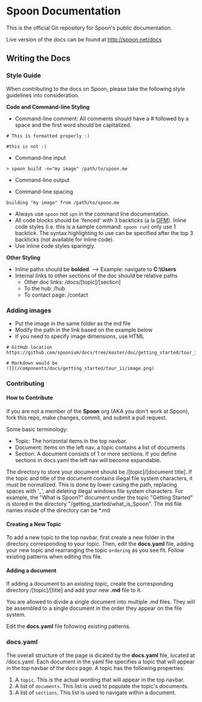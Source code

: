 # Spoon Documentation

This is the official Git repository for Spoon's public documentation. 

Live version of the docs can be found at http://spoon.net/docs

## Writing the Docs

### Style Guide

When contributing to the docs on Spoon, please take the following style guidelines into consideration. 

**Code and Command-line Styling**

- Command-line comment: All comments should have a # followed by a space and the first word should be capitalized.

```
# This is formatted properly :)

#this is not :( 
```

- Command-line input

```
> spoon build -n="my image" /path/to/spoon.me
```

- Command-line output


- Command-line spacing



```
building "my image" from /path/to/spoon.me
```

- Always use `spoon` not `spn` in the command line documentation.
- All code blocks should be 'fenced' with 3 backticks (a la [GFM](http://github.com/github-flavored-markdown)). Inline code styles (i.e. this is a sample command: `spoon run`) only use 1 backtick. The syntax highlighting to use can be specified after the top 3 backticks (not available for inline code). 
- Use inline code styles sparingly. 

**Other Styling**

- Inline paths should be **bolded**. --> Example: navigate to **C:\Users** 
- Internal links to other sections of the doc should be relative paths
	* Other doc links: /docs/[topic]/[section]
	* To the hub: /hub
	* To contact page: /contact

### Adding images

- Put the image in the same folder as the md file
- Modify the path in the link based on the example below
- If you need to specify image dimensions, use HTML

```
# GitHub location
https://github.com/spoonium/docs/tree/master/doc/getting_started/tour_ii/image.png

# Markdown would be
![](/components/docs/getting_started/tour_ii/image.png)
```

### Contributing 

#### How to Contribute

If you are not a member of the **Spoon** org (AKA you don't work at Spoon), fork this repo, make changes, commit, and submit a pull request.

Some basic terminology:
- Topic: The horizontal items in the top navbar.
- Document: Items on the left nav, a topic contains a list of documents
- Section: A document consists of 1 or more sections. If you define sections in docs.yaml the left nav will become expandable.

The directory to store your document should be /[topic]/[document title]. 
If the topic and title of the document contains illegal file system characters, it must be normalized.
This is done by lower casing the path, replacing spaces with '_', and deleting illegal windows file system characters.
For example, the "What is Spoon?" document under the topic "Getting Started" is stored in the directory "/getting_started/what_is_Spoon". The md file names inside of the directory can be *.md

#### Creating a New Topic

To add a new topic to the top navbar, first create a new folder in the directory corresponding to your topic. Then, edit the **docs.yaml** file, adding your new topic and rearranging the topic `ordering` as you see fit. Follow existing patterns when editing this file. 

#### Adding a document

If adding a document to an *existing topic*, create the corresponding directory /[topic]/[title] and add your new **.md** file to it. 

You are allowed to divide a single document into multiple .md files. They will be assembled to a single document in the order they appear on the file system.

Edit the **docs.yaml** file following existing patterns.

### docs.yaml

The overall structure of the page is dicated by the **docs.yaml** file, located at /docs.yaml.
Each document in the yaml file specifies a topic that will appear in the top navbar of the docs page. A topic has the following properties:

1. A `topic`. This is the actual wording that will appear in the top navbar.
2. A list of `documents`. This list is used to populate the topic's documents.
3. A list of `sections`. This list is used to navigate within a document.
